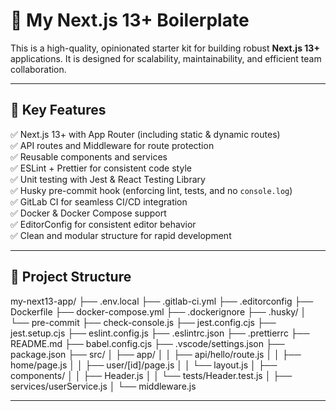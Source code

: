 # 🚀 My Next.js 13+ Boilerplate

This is a high-quality, opinionated starter kit for building robust **Next.js 13+** applications. It is designed for scalability, maintainability, and efficient team collaboration.

---

## 🎯 Key Features

✅ Next.js 13+ with App Router (including static & dynamic routes)  
✅ API routes and Middleware for route protection  
✅ Reusable components and services  
✅ ESLint + Prettier for consistent code style  
✅ Unit testing with Jest & React Testing Library  
✅ Husky pre-commit hook (enforcing lint, tests, and no `console.log`)  
✅ GitLab CI for seamless CI/CD integration  
✅ Docker & Docker Compose support  
✅ EditorConfig for consistent editor behavior  
✅ Clean and modular structure for rapid development  

---

## 📁 Project Structure

my-next13-app/
├── .env.local
├── .gitlab-ci.yml
├── .editorconfig
├── Dockerfile
├── docker-compose.yml
├── .dockerignore
├── .husky/
│ └── pre-commit
├── check-console.js
├── jest.config.cjs
├── jest.setup.cjs
├── eslint.config.js
├── .eslintrc.json
├── .prettierrc
├── README.md
├── babel.config.cjs
├── .vscode/settings.json
├── package.json
├── src/
│ ├── app/
│ │ ├── api/hello/route.js
│ │ ├── home/page.js
│ │ ├── user/[id]/page.js
│ │ └── layout.js
│ ├── components/
│ │ ├── Header.js
│ │ └── tests/Header.test.js
│ ├── services/userService.js
│ └── middleware.js

---

